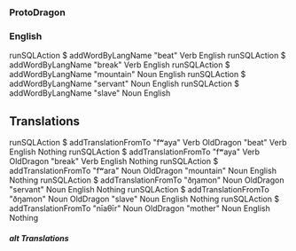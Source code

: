 
### ProtoDragon


### English

runSQLAction $ addWordByLangName "beat" Verb English
runSQLAction $ addWordByLangName "break" Verb English
runSQLAction $ addWordByLangName "mountain" Noun English
runSQLAction $ addWordByLangName "servant" Noun English
runSQLAction $ addWordByLangName "slave" Noun English


## Translations

runSQLAction $ addTranslationFromTo "fʷaya" Verb OldDragon "beat" Verb English Nothing
runSQLAction $ addTranslationFromTo "fʷaya" Verb OldDragon "break" Verb English Nothing
runSQLAction $ addTranslationFromTo "fʷara" Noun OldDragon "mountain" Noun English Nothing
runSQLAction $ addTranslationFromTo "ðŋamon" Noun OldDragon "servant" Noun English Nothing
runSQLAction $ addTranslationFromTo "ðŋamon" Noun OldDragon "slave" Noun English Nothing
runSQLAction $ addTranslationFromTo "nīaθīr" Noun OldDragon "mother" Noun English Nothing



##### alt Translations